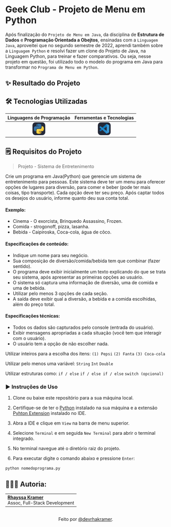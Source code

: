 # Geek Club - Projeto de Menu em Python

Após finalização do `Projeto de Menu em Java`, da disciplina de **Estrutura de Dados** e **Programação Orientada a Obejtos**, ensinadas com a `Linguagem Java`, aproveitei que no segundo semestre de 2022, aprendi também sobre a `Linguagem Python` e resolvi fazer um clone do Projeto de Java, na Linguagem Python, para treinar e fazer comparativos. Ou seja, nesse projeto em questão, foi utilizado todo o modelo do programa em Java para transformar no `Programa de Menu em Python`.

## ✨ Resultado do Projeto

## 🛠️ Tecnologias Utilizadas

| Linguagens de Programação | Ferramentas e Tecnologias |
| :-----------------: | :-----------------------: |
| <img height="40" src="https://github.com/rhayssakramer/rhayssakramer/blob/main/assets/icon/Python-Dark.svg"> | <img height="40" src="https://github.com/rhayssakramer/rhayssakramer/blob/main/assets/icon/VSCode-Dark.svg">

## 🗒️ Requisitos do Projeto

> Projeto - Sistema de Entretenimento

Crie um programa em Java(Python) que gerencie um sistema de entretenimento para pessoas. Este sistema deve ter um menu para oferecer opções de lugares para diversão, para comer e beber (pode ter mais coisas, tipo transporte). Cada opção deve ter seu preço. Após captar todos os desejos do usuário, informe quanto deu sua conta total.

#### Exemplo:
- Cinema - O exorcista, Brinquedo Assassino, Frozen.
- Comida - strogonoff, pizza, lasanha.
- Bebida - Caipiroska, Coca-cola, água de côco.

#### Especificações de conteúdo:
- Indique um nome para seu negócio.
- Sua composição de diversão/comida/bebida tem que combinar (fazer sentido).
- O programa deve exibir inicialmente um texto explicando do que se trata seu sistema, após apresentar as primeiras opções ao usuário.
- O sistema só captura uma informação de diversão, uma de comida e uma de bebida.
- Utilizar pelo menos 3 opções de cada seção.
- A saída deve exibir qual a diversão, a bebida e a comida escolhidas, além do preço total.

#### Especificações técnicas:
- Todos os dados são capturados pelo console (entrada do usuário).
- Exibir mensagens apropriadas a cada situação (você tem que interagir com o usuário).
- O usuário tem a opção de não escolher nada.

Utilizar inteiros para a escolha dos itens:
`(1) Pepsi`
`(2) Fanta`
`(3) Coca-cola`

Utilizar pelo menos uma variável:
`String`
`Int`
`Double`

Utilizar estruturas como:
`if / else`
`if / else if / else`
`switch (opcional)`


### ▶️ Instruções de Uso

1. Clone ou baixe este repositório para a sua máquina local.

2. Certifique-se de ter o [Python](https://www.python.org/downloads/) instalado na sua máquina e a extensão [Pyhton Extension](https://code.visualstudio.com/docs/languages/python) instalado no IDE.

3. Abra a IDE e clique em `View` na barra de menu superior.
   
4. Selecione `Terminal` e em seguida `New Terminal` para abrir o terminal integrado.
   
5. No terminal navegue até o diretório raiz do projeto.
   
6. Para executar digite o comando abaixo e pressione `Enter`:
```
python nomedoprograma.py
```
  
## 👩🏼‍💻 Autoria:
<table>
  <tr>
    <td align="left">
      <a href="https://github.com/rhayssakramer">
        <span><b>Rhayssa Kramer</b></span>
      </a>
      <br>
      <span>Assoc, Full-Stack Development</span>
    </td>
  </tr>
</table>

##
<div align="center">Feito por <a href="https://github.com/rhayssakramer">@devrhakramer</a>.</div>
